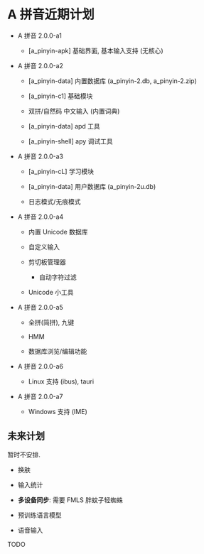 # A 拼音近期计划

- A 拼音 2.0.0-a1

  - [a_pinyin-apk] 基础界面, 基本输入支持 (无核心)

- A 拼音 2.0.0-a2

  - [a_pinyin-data] 内置数据库 (a_pinyin-2.db, a_pinyin-2.zip)

  - [a_pinyin-c1] 基础模块

  - 双拼/自然码 中文输入 (内置词典)

  - [a_pinyin-data] apd 工具

  - [a_pinyin-shell] apy 调试工具

- A 拼音 2.0.0-a3

  - [a_pinyin-cL] 学习模块

  - [a_pinyin-data] 用户数据库 (a_pinyin-2u.db)

  - 日志模式/无痕模式

- A 拼音 2.0.0-a4

  - 内置 Unicode 数据库

  - 自定义输入

  - 剪切板管理器

    - 自动字符过滤

  - Unicode 小工具

- A 拼音 2.0.0-a5

  - 全拼(简拼), 九键

  - HMM

  - 数据库浏览/编辑功能

- A 拼音 2.0.0-a6

  - Linux 支持 (ibus), tauri

- A 拼音 2.0.0-a7

  - Windows 支持 (IME)

## 未来计划

暂时不安排.

- 换肤

- 输入统计

- **多设备同步**: 需要 FMLS 胖蚊子轻蜘蛛

- 预训练语言模型

- 语音输入

TODO
